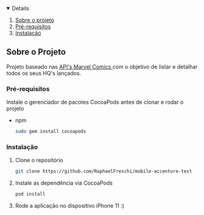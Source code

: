 



<!-- TABLE OF CONTENTS -->
<details open="open">
  <ol>
    <li>
      <a href="#about-the-project">Sobre o projeto</a>
    </li>
      <li><a href="#prerequisites">Pré-requisitos</a></li>
      <li><a href="#installation">Instalação</a></li>
  </ol>
</details>


## Sobre o Projeto

Projeto baseado nas <a href="https://developer.marvel.com"> API's Marvel Comics </a> com o objetivo de listar e detalhar todos os seus HQ's lançados.

### Pré-requisitos

Instale o gerenciador de pacotes CocoaPods antes de clonar e rodar o projeto
* npm
  ```sh
  sudo gem install cocoapods
  ```

### Instalação

1. Clone o repositório
   ```sh
   git clone https://github.com/RaphaelFreschi/mobile-accenture-test
   ```
2. Instale as dependência via CocoaPods
   ```sh
   pod install
   ```
3. Rode a aplicação no dispositivo iPhone 11 :)
   



